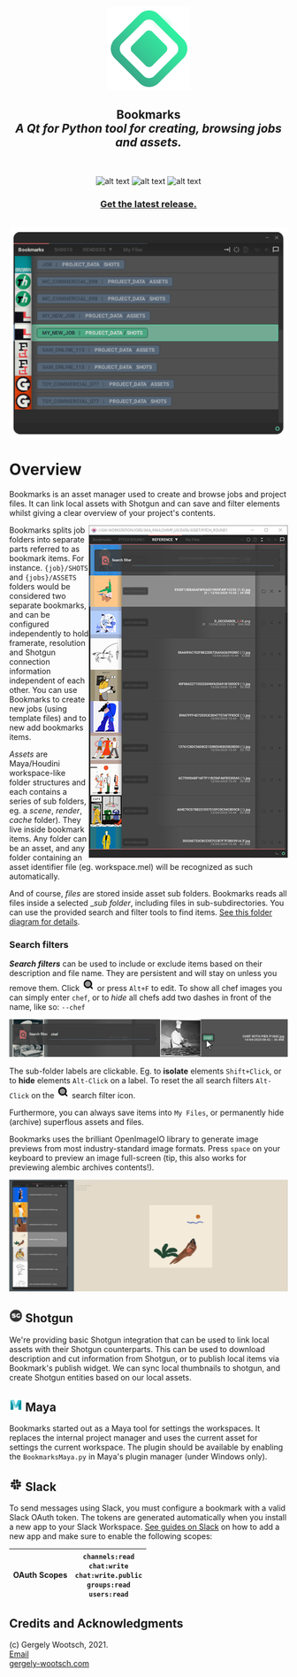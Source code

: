 <center>

![alt text][logo]

## Bookmarks<br>_A Qt for Python tool for creating, browsing jobs and assets._

<br>

![alt text](https://img.shields.io/badge/Python-2.7-lightgrey.svg "Python 2.7") ![alt text](https://img.shields.io/badge/Qt-5.6%2B-lightgrey.svg "Qt 5.6+") ![alt text](https://img.shields.io/badge/platform-windows-lightgray.svg "Windows")

### [Get the latest release.](https://github.com/wgergely/bookmarks/releases)

</center>
<br>


<img align="center" alt="Bookmarks Asset Manager" src="./bookmarks/rsc/docs/tabs.gif">


# Overview

Bookmarks is an asset manager used to create and browse jobs and project files. It can link local assets with Shotgun and can save and filter
elements whilst giving a clear overview of your project's contents.


<img align="right"  alt="Adding bookmarks and jobs" src="./bookmarks/rsc/docs/files1.jpg">

Bookmarks splits job folders into separate parts referred to as bookmark items. For instance. `{job}/SHOTS` and `{jobs}/ASSETS` folders would be considered two separate bookmarks, and can be configured independently to hold framerate, resolution and Shotgun connection information independent of each other.
You can use Bookmarks to create new jobs (using template files) and to new add bookmarks items.

_Assets_ are Maya/Houdini workspace-like folder structures and each contains a
series of sub folders, eg. a _scene_, _render_, _cache_ folder). They live inside bookmark items.
Any folder can be an asset, and any folder containing an asset identifier file (eg.
workspace.mel) will be recognized as such automatically.

And of course, _files_ are stored inside asset sub folders. Bookmarks reads all files
inside a selected __sub folder_, including files in sub-subdirectories. You can use
the provided search and filter tools to find items. <a
href="./bookmarks/rsc/docs/bookmark_graph.jpg" target="_blank">See this folder
diagram for details</a>.

### Search filters

_**Search filters**_ can be used to include or exclude items based on their
description and file name. They are persistent and will stay on unless you
remove them. Click <img height="24px" alt="Search Filter button"
src="./bookmarks/rsc/gui/filter.png"> or press `Alt+F` to edit. To show all chef
images you can simply enter `chef`, or to _hide_ all chefs add two dashes in front of the name, like so: `--chef`


<img alt="Search filter" src="./bookmarks/rsc/docs/search_filter.jpg"><br>

The sub-folder labels are clickable. Eg. to **isolate** elements
`Shift+Click`, or to **hide** elements `Alt-Click` on a label.
To reset the all search filters `Alt-Click` on the <img height="24px" alt="Search
Filter button" src="./bookmarks/rsc/gui/filter.png"> search filter icon.

Furthermore, you can always save items into `My Files`, or permanently hide (archive) superflous assets and files.

Bookmarks uses the brilliant OpenImageIO library to generate image previews from most industry-standard image formats. 
Press `space` on your keyboard to preview an image full-screen (tip, this also works for previewing alembic archives contents!).


<img alt="Search filter" src="./bookmarks/rsc/docs/image_preview.jpg"><br>



## <img alt="Shotgun" height="24" src="./bookmarks/rsc/gui/shotgun.png"> Shotgun

We're providing basic Shotgun integration that can be used to link local assets with their Shotgun counterparts.
This can be used to download description and cut information from Shotgun, or to publish local items
via Bookmark's publish widget. We can sync local thumbnails to shotgun, and create Shotgun entities based on our local assets.


## <img alt="Maya" height="24" src="./bookmarks/rsc/gui/maya.png"> Maya

Bookmarks started out as a Maya tool for settings the workspaces.
It replaces the internal project manager and uses the current asset for settings the current workspace.
The plugin should be available by enabling the `BookmarksMaya.py` in Maya's plugin manager (under Windows only).

## <img alt="Slack" height="24" src="./bookmarks/rsc/gui/slack.png"> Slack

To send messages using Slack, you must configure a bookmark with a valid Slack OAuth token.  The tokens are generated automatically when you install a new app to your Slack Workspace. [See guides on Slack](https://api.slack.com/apps) on how to add a new app and make sure to enable the following scopes:


| OAuth Scopes |`channels:read`<br>`chat:write`<br> `chat:write.public`<br>`groups:read`<br>`users:read` |
|--|--|


## Credits and Acknowledgments

(c) Gergely Wootsch, 2021.
<br>
[Email](mailto:hello@gergely-wootsch.com
)
<br>
[gergely-wootsch.com](http://gergely-wootsch.com)


[logo]: ./bookmarks/rsc/gui/logo_s.png "Bookmarks: A simple file and asset manager for animation and CG productions"
[add]: ./bookmarks/rsc/gui/add.png "Add button"
[maya]: ./bookmarks/rsc/gui/maya.png "Maya button"
[slack]: ./bookmarks/rsc/gui/slack.png "Slack button"
[filter]: ./bookmarks/rsc/gui/filter.png "Filter button"
